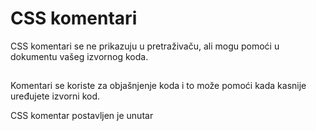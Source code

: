 
# CSS komentari 

CSS komentari se ne prikazuju u pretraživaču, ali mogu pomoći u dokumentu vašeg izvornog koda.
##

Komentari se koriste za objašnjenje koda i to može pomoći kada kasnije uređujete izvorni kod.

CSS komentar postavljen je unutar <style> elementa i započinje sa / * i završava sa * /:

![App Screenshot](https://github.com/BHFFMMST/Web-development/blob/main/docs/assets/images/styling/Screenshot_26.png?raw=true)



Možete dodati komentare gdje god želite u kodu:

![App Screenshot](https://github.com/BHFFMMST/Web-development/blob/main/docs/assets/images/styling/Screenshot_27.png?raw=true)

Također u samoj liniji koda: 

![App Screenshot](https://github.com/BHFFMMST/Web-development/blob/main/docs/assets/images/styling/Screenshot_28.png?raw=true)

Komentari se mogu pisati u više redova:

![App Screenshot](https://github.com/BHFFMMST/Web-development/blob/main/docs/assets/images/styling/Screenshot_29.png?raw=true)
